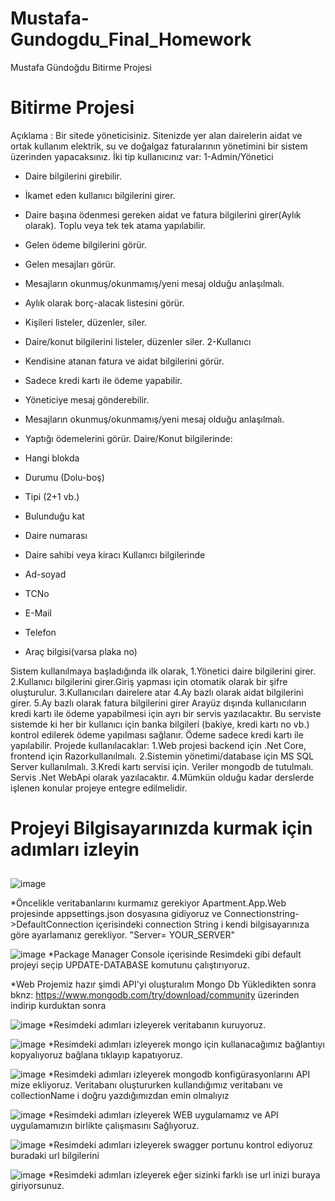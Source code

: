 # Mustafa-Gundogdu_Final_Homework
Mustafa Gündoğdu Bitirme Projesi


# Bitirme Projesi
Açıklama : Bir sitede yöneticisiniz. Sitenizde yer alan dairelerin aidat ve ortak kullanım
elektrik, su ve doğalgaz faturalarının yönetimini bir sistem üzerinden yapacaksınız.
İki tip kullanıcınız var:
1-Admin/Yönetici
* Daire bilgilerini girebilir.
* İkamet eden kullanıcı bilgilerini girer.
* Daire başına ödenmesi gereken aidat ve fatura bilgilerini girer(Aylık olarak). Toplu veya
tek tek atama yapılabilir.
* Gelen ödeme bilgilerini görür.
* Gelen mesajları görür.
* Mesajların okunmuş/okunmamış/yeni mesaj olduğu anlaşılmalı.
* Aylık olarak borç-alacak listesini görür.
* Kişileri listeler, düzenler, siler.
* Daire/konut bilgilerini listeler, düzenler siler.
2-Kullanıcı
* Kendisine atanan fatura ve aidat bilgilerini görür.
* Sadece kredi kartı ile ödeme yapabilir.
* Yöneticiye mesaj gönderebilir.
* Mesajların okunmuş/okunmamış/yeni mesaj olduğu anlaşılmalı.
* Yaptığı ödemelerini görür.
Daire/Konut bilgilerinde:
* Hangi blokda
* Durumu (Dolu-boş)
* Tipi (2+1 vb.)
* Bulunduğu kat

* Daire numarası
* Daire sahibi veya kiracı
Kullanıcı bilgilerinde
* Ad-soyad
* TCNo
* E-Mail
* Telefon
* Araç bilgisi(varsa plaka no)

Sistem kullanılmaya başladığında ilk olarak,
1.Yönetici daire bilgilerini girer.
2.Kullanıcı bilgilerini girer.Giriş yapması için otomatik olarak bir şifre
oluşturulur. 3.Kullanıcıları dairelere atar
4.Ay bazlı olarak aidat bilgilerini girer.
5.Ay bazlı olarak fatura bilgilerini girer
Arayüz dışında kullanıcıların kredi kartı ile ödeme yapabilmesi için ayrı bir servis
yazılacaktır.
Bu serviste sistemde ki her bir kullanıcı için banka bilgileri (bakiye, kredi kartı no
vb.) kontrol edilerek ödeme yapılması sağlanır.
Ödeme sadece kredi kartı ile yapılabilir.
Projede kullanılacaklar:
1.Web projesi backend için .Net Core, frontend için
Razorkullanılmalı.
2.Sistemin yönetimi/database için MS SQL Server kullanılmalı.
3.Kredi kartı servisi için. Veriler mongodb de tutulmalı. Servis .Net WebApi olarak
yazılacaktır.
4.Mümkün olduğu kadar derslerde işlenen konular projeye entegre edilmelidir.
 

# Projeyi Bilgisayarınızda kurmak için adımları izleyin
## 

![image](https://github.com/PatikaDev-Logo-Net-Bootcamp/Mustafa-Gundogdu_Final_Homework/blob/main/images/solution_tanitimi.png )

*Öncelikle veritabanlarını kurmamız gerekiyor
Apartment.App.Web projesinde appsettings.json dosyasına gidiyoruz ve Connectionstring->DefaultConnection içerisindeki connection String i kendi bilgisayarınıza göre ayarlamanız gerekliyor.
"Server= YOUR_SERVER"

![image](https://github.com/PatikaDev-Logo-Net-Bootcamp/Mustafa-Gundogdu_Final_Homework/blob/main/images/update-database.png )
*Package Manager Console içerisinde Resimdeki gibi default projeyi seçip UPDATE-DATABASE komutunu çalıştırıyoruz.

*Web Projemiz hazır şimdi API'yi oluşturalım
Mongo Db Yükledikten sonra bknz: https://www.mongodb.com/try/download/community üzerinden indirip kurduktan sonra 

![image](https://github.com/PatikaDev-Logo-Net-Bootcamp/Mustafa-Gundogdu_Final_Homework/blob/main/images/mongo-create-db.png )
*Resimdeki adımları izleyerek veritabanın kuruyoruz.

![image](https://github.com/PatikaDev-Logo-Net-Bootcamp/Mustafa-Gundogdu_Final_Homework/blob/main/images/mongo-connectionstring.png )
*Resimdeki adımları izleyerek mongo için kullanacağımız bağlantıyı kopyalıyoruz bağlana tıklayıp kapatıyoruz.


![image](https://github.com/PatikaDev-Logo-Net-Bootcamp/Mustafa-Gundogdu_Final_Homework/blob/main/images/paymentservice-update.png )
*Resimdeki adımları izleyerek mongodb konfigürasyonlarını API mize ekliyoruz. Veritabanı oluştururken kullandığımız veritabanı ve collectionName i doğru yazdığımızdan emin olmalıyız

![image](https://github.com/PatikaDev-Logo-Net-Bootcamp/Mustafa-Gundogdu_Final_Homework/blob/main/images/multiple-start.png )
*Resimdeki adımları izleyerek WEB uygulamamız ve API uygulamamızın birlikte çalışmasını Sağlıyoruz.

![image](https://github.com/PatikaDev-Logo-Net-Bootcamp/Mustafa-Gundogdu_Final_Homework/blob/main/images/swagger-port.png )
*Resimdeki adımları izleyerek swagger portunu kontrol ediyoruz buradaki url bilgilerini 

![image](https://github.com/PatikaDev-Logo-Net-Bootcamp/Mustafa-Gundogdu_Final_Homework/blob/main/images/url.png )
*Resimdeki adımları izleyerek eğer sizinki farklı ise url inizi buraya giriyorsunuz.

